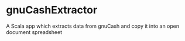 # gnuCashExtractor
A Scala app which extracts data from gnuCash and copy it into an open document spreadsheet
